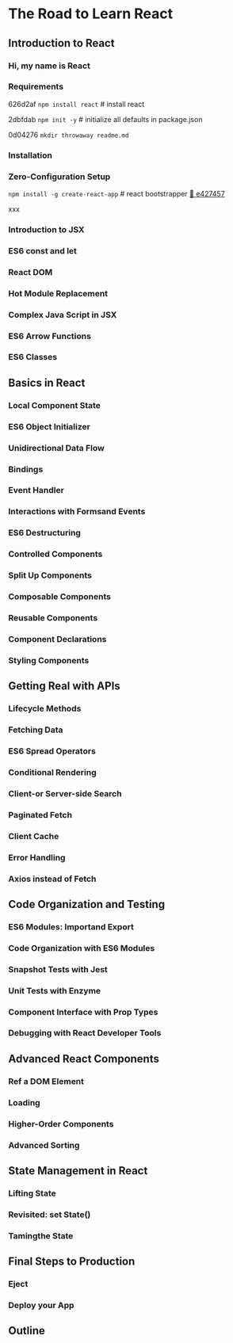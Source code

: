 # The Road to Learn React

## Introduction to React 

### Hi, my name is React

### Requirements

626d2af `npm install react` # install react

2dbfdab `npm init -y` # initialize all defaults in package.json

0d04276 `mkdir throwaway readme.md`

### Installation

### Zero-Configuration Setup

`npm install -g create-react-app` # react bootstrapper
[:ship: e427457](https://github.com/arafatm/learn_road_to_learn_react/commit/e427457) 

xxx

### Introduction to JSX
### ES6 const and let
### React DOM
### Hot Module Replacement
### Complex Java Script in JSX
### ES6 Arrow Functions 
### ES6 Classes 

## Basics in React

### Local Component State 
### ES6 Object Initializer 
### Unidirectional Data Flow
### Bindings
### Event Handler
### Interactions with Formsand Events 
### ES6 Destructuring 
### Controlled Components
### Split Up Components 
### Composable Components
### Reusable Components
### Component Declarations 
### Styling Components

## Getting Real with APIs 

### Lifecycle Methods 
### Fetching Data
### ES6 Spread Operators 
### Conditional Rendering 
### Client-or Server-side Search
### Paginated Fetch
### Client Cache 
### Error Handling 
### Axios instead of Fetch 

## Code Organization and Testing 

### ES6 Modules: Importand Export 
### Code Organization with ES6 Modules 
### Snapshot Tests with Jest 
### Unit Tests with Enzyme 
### Component Interface with Prop Types 
### Debugging with React Developer Tools 

## Advanced React Components 

### Ref a DOM Element 
### Loading 
### Higher-Order Components 
### Advanced Sorting 

## State Management in React 

### Lifting State 
### Revisited: set State() 
### Tamingthe State 

## Final Steps to Production 

### Eject 
### Deploy your App 

## Outline 
